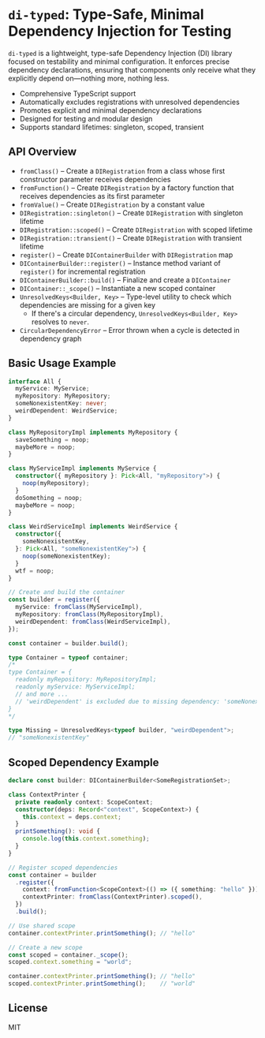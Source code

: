 # `di-typed`: Type-Safe, Minimal Dependency Injection for Testing

`di-typed` is a lightweight, type-safe Dependency Injection (DI) library focused on testability and minimal configuration.
It enforces precise dependency declarations, ensuring that components only receive what they explicitly depend on—nothing more, nothing less.

* Comprehensive TypeScript support
* Automatically excludes registrations with unresolved dependencies
* Promotes explicit and minimal dependency declarations
* Designed for testing and modular design
* Supports standard lifetimes: singleton, scoped, transient

## API Overview

* `fromClass()` – Create a `DIRegistration` from a class whose first constructor parameter receives dependencies
* `fromFunction()` – Create `DIRegistration` by a factory function that receives dependencies as its first parameter
* `fromValue()` – Create `DIRegistration` by a constant value
* `DIRegistration::singleton()` – Create `DIRegistration` with singleton lifetime
* `DIRegistration::scoped()` – Create `DIRegistration` with scoped lifetime
* `DIRegistration::transient()` – Create `DIRegistration` with transient lifetime
* `register()` – Create `DIContainerBuilder` with `DIRegistration` map
* `DIContainerBuilder::register()` – Instance method variant of `register()` for incremental registration
* `DIContainerBuilder::build()` – Finalize and create a `DIContainer`
* `DIContainer::_scope()` – Instantiate a new scoped container
* `UnresolvedKeys<Builder, Key>` – Type-level utility to check which dependencies are missing for a given key
  * If there's a circular dependency, `UnresolvedKeys<Builder, Key>` resolves to `never`.
* `CircularDependencyError` – Error thrown when a cycle is detected in dependency graph

## Basic Usage Example

```ts
interface All {
  myService: MyService;
  myRepository: MyRepository;
  someNonexistentKey: never;
  weirdDependent: WeirdService;
}

class MyRepositoryImpl implements MyRepository {
  saveSomething = noop;
  maybeMore = noop;
}

class MyServiceImpl implements MyService {
  constructor({ myRepository }: Pick<All, "myRepository">) {
    noop(myRepository);
  }
  doSomething = noop;
  maybeMore = noop;
}

class WeirdServiceImpl implements WeirdService {
  constructor({
    someNonexistentKey,
  }: Pick<All, "someNonexistentKey">) {
    noop(someNonexistentKey);
  }
  wtf = noop;
}

// Create and build the container
const builder = register({
  myService: fromClass(MyServiceImpl),
  myRepository: fromClass(MyRepositoryImpl),
  weirdDependent: fromClass(WeirdServiceImpl),
});

const container = builder.build();
```

```ts
type Container = typeof container;
/*
type Container = {
  readonly myRepository: MyRepositoryImpl;
  readonly myService: MyServiceImpl;
  // and more ...
  // 'weirdDependent' is excluded due to missing dependency: 'someNonexistentKey'
}
*/

type Missing = UnresolvedKeys<typeof builder, "weirdDependent">;
// "someNonexistentKey"
```

## Scoped Dependency Example

```ts
declare const builder: DIContainerBuilder<SomeRegistrationSet>;

class ContextPrinter {
  private readonly context: ScopeContext;
  constructor(deps: Record<"context", ScopeContext>) {
    this.context = deps.context;
  }
  printSomething(): void {
    console.log(this.context.something);
  }
}

// Register scoped dependencies
const container = builder
  .register({
    context: fromFunction<ScopeContext>(() => ({ something: "hello" })).scoped(),
    contextPrinter: fromClass(ContextPrinter).scoped(),
  })
  .build();

// Use shared scope
container.contextPrinter.printSomething(); // "hello"

// Create a new scope
const scoped = container._scope();
scoped.context.something = "world";

container.contextPrinter.printSomething(); // "hello"
scoped.contextPrinter.printSomething();    // "world"
```

## License

MIT
